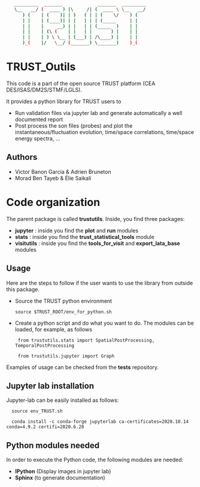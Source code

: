 ```sh
   _________  _______             _______  _________
   \__   __/ (  ____ ) |\     /| (  ____ \ \__   __/
      ) (    | (    )| | )   ( | | (    \/    ) (
      | |    | (____)| | |   | | | (_____     | |
      | |    |     __) | |   | | (_____  )    | |
      | |    | (\ (    | |   | |       ) |    | |
      | |    | ) \ \__ | (___) | /\____) |    | |
      )_(    |/   \__/ (_______) \_______)    )_(


```


# TRUST_Outils

This code is a part of the open source TRUST platform (CEA DES/ISAS/DM2S/STMF/LGLS).

It provides a python library for TRUST users to
- Run validation files via jupyter lab and generate automatically a well documented report
- Post process the son files (probes) and plot the instantaneous/fluctuation evolution, time/space correlations, time/space energy spectra, ...

## Authors

- Victor Banon Garcia & Adrien Bruneton
- Morad Ben Tayeb & Élie Saikali

# Code organization

The parent package is called **trustutils**. Inside, you find three packages:
- **jupyter** : inside you find the **plot** and **run** modules
- **stats** : inside you find the **trust_statistical_tools** module
- **visitutils** : inside you find the **tools_for_visit** and **export_lata_base** modules

## Usage

Here are the steps to follow if the user wants to use the library from outside this package.

- Source the TRUST python environment

      source $TRUST_ROOT/env_for_python.sh

- Create a python script and do what you want to do. The modules can be loaded, for example, as follows

	   from trustutils.stats import SpatialPostProcessing, TemporalPostProcessing

	   from trustutils.jupyter import Graph

Examples of usage can be checked from the **tests** repository.

## Jupyter lab installation

Jupyter-lab can be easily installed as follows:

      source env_TRUST.sh

      conda install -c conda-forge jupyterlab ca-certificates=2020.10.14 conda=4.9.2 certifi=2020.6.20

## Python modules needed

In order to execute the Python code, the following modules are needed:

- **IPython** (Display images in jupyter lab)
- **Sphinx** (to generate documentation)

